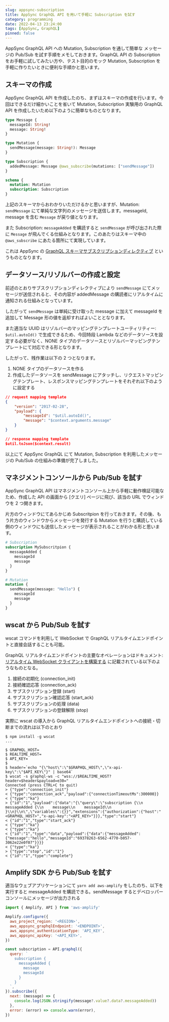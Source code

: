 ```yaml
---
slug: appsync-subscription
title: AppSync GraphQL API を用いて手軽に Subscription を試す
category: programming
date: 2022-04-13 23:24:00
tags: [AppSync, GraphQL]
pinned: false
---
```


AppSync GraphQL API への Mutation, Subscription を通して簡単な メッセージの Pub/Sub を試す手順をメモしておきます。GraphQL API の Subscription をお手軽に試してみたい方や、テスト目的のモック Mutation, Subscription を手軽に作りたいときに便利な手順かと思います。

## スキーマの作成

AppSync GraphQL API を作成したのち、まずはスキーマの作成を行います。今回はできるだけ細かいことを省いて Mutation, Subscription 実験用の GraphQL API を作成したいため以下のように簡単なものとなります。

```graphql
type Message {
  messageId: String!
  message: String!
}

type Mutation {
  sendMessage(message: String!): Message
}

type Subscription {
  addedMessage: Message @aws_subscribe(mutations: ["sendMessage"])
}

schema {
  mutation: Mutation
  subscription: Subscription
}
```

上記のスキーマからおわかりいただけるかと思いますが、Mutation: `sendMessage` にて単純な文字列のメッセージを送信します。messageId, message を含む `Message` が戻り値となります。

また Subscription: `messageAdded` を購読すると `sendMessage` が呼び出された際に `Message` が飛んでくる仕組みとなります。このあたりはスキーマ中の `@aws_subscribe` にあたる箇所にて実現しています。

これは AppSync の [GraphQL スキーマサブスクリプションディレクティブ](https://docs.aws.amazon.com/ja_jp/appsync/latest/devguide/aws-appsync-real-time-data.html) というものとなります。

## データソース/リゾルバーの作成と設定

前述のとおりサブスクリプションディレクティブにより `sendMessage` にてメッセージが送信されると、その内容が addedMessage の購読者にリアルタイムに通知される仕組みとなっています。

したがって `sendMessage` は単純に受け取った message に加えて messageId を追加して Message 形の値を返却すればよいこととなります。

また適当な UUID はリゾルバーのマッピングテンプレートユーティリティー: `$util.autoId()` で生成できるため、今回特段 Lambda などのデータソースを設定する必要がなく、NONE タイプのデータソースとリゾルバーマッピングテンプレートにて対応できる形となります。

したがって、残作業は以下の 2 つとなります。

1. NONE タイプのデータソースを作る
2. 作成したデータソースを sendMessage にアタッチし、リクエストマッピングテンプレート、レスポンスマッピングテンプレートをそれぞれ以下のように設定する

```json
// request mapping template
{
    "version": "2017-02-28",
    "payload": {
        "messageId": "$util.autoId()",
        "message": "$context.arguments.message"
    }
}

// response mapping template
$util.toJson($context.result)
```

以上にて AppSync GraphQL にて Mutation, Subscription を利用したメッセージの Pub/Sub の仕組みの準備が完了しました。

## マネジメントコンソールから Pub/Sub を試す

AppSync GraphQL API はマネジメントコンソール上から手軽に動作検証可能なため、作成した API の画面から [クエリ] ページに飛び、該当の URL でウィンドウを 2 つ開きます。

片方のウィンドウにてあらかじめ Subscritpion を行っておきます。その後、もう片方のウィンドウからメッセージを発行する Mutation を行うと購読している側のウィンドウにも送信したメッセージが表示されることがわかる形と思います。

```graphql
# Subscription
subscription MySubscritpion {
  messageAdded {
    messageId
    message
  }
}

# Mutation
mutation {
  sendMessage(message: "Hello") {
    messageId
    message
  }
}
```

## wscat から Pub/Sub を試す

wscat コマンドを利用して WebSocket で GraphQL リアルタイムエンドポイントと直接会話することも可能。

GraphQL リアルタイムエンドポイントの主要なオペレーションはドキュメント: [リアルタイム WebSocket クライアントを構築する](https://docs.aws.amazon.com/ja_jp/appsync/latest/devguide/real-time-websocket-client.html#real-time-websocket-operation) に記載されている以下のようなものとなる。

1. 接続の初期化 (connection_init)
2. 接続確認応答 (connection_ack)
3. サブスクリプション登録 (start)
4. サブスクリプション確認応答 (start_ack)
5. サブスクリプションの処理 (data)
6. サブスクリプションの登録解除 (stop)

実際に wscat の導入から GraphQL リアルタイムエンドポイントへの接続・切断までの流れは以下のとおり

```
$ npm install -g wscat
...

$ GRAPHQL_HOST=
$ REALTIME_HOST=
$ API_KEY=
$
$ header=`echo "{\"host\":\"$GRAPHQL_HOST\",\"x-api-key\":\"$API_KEY\"}" | base64`
$ wscat -s graphql-ws -c "wss://$REALTIME_HOST?header=$header&payload=e30="
Connected (press CTRL+C to quit)
> {"type":"connection_init"}
< {"type":"connection_ack","payload":{"connectionTimeoutMs":300000}}
< {"type":"ka"}
> {"id":"1","payload":{"data":"{\"query\":\"subscription {\\n  messageAdded {\\n    message\\n    messageId\\n  }\\n}\\n\",\"variables\":{}}","extensions":{"authorization":{"host":"<GRAPHQL_HOST>","x-api-key":"<API_KEY>"}}},"type":"start"}
< {"id":"1","type":"start_ack"}
< {"type":"ka"}
< {"type":"ka"}
< {"id":"1","type":"data","payload":{"data":{"messageAdded":{"message":"hello","messageId":"69378263-6562-4770-b057-3062e22e0f07"}}}}
< {"type":"ka"}
> {"type":"stop","id":"1"}
< {"id":"1","type":"complete"}
```

## Amplify SDK から Pub/Sub を試す

適当なウェブアプリケーションにて `yarn add aws-amplify` をしたのち、以下を実行すると messageAdded を購読できる。sendMessage するとデベロッパーコンソールにメッセージが出力される

```javascript
import { Amplify, API } from 'aws-amplify'

Amplify.configure({
  aws_project_region: '<REGION>',
  aws_appsync_graphqlEndpoint: '<ENDPOINT>',
  aws_appsync_authenticationType: 'API_KEY',
  aws_appsync_apiKey: '<API_KEY>',
})

const subscription = API.graphql({
  query: `
    subscription {
      messageAdded {
        message
        messageId
      }
    }
  `,
}).subscribe({
  next: (message) => {
    console.log(JSON.stringify(message?.value?.data?.messageAdded))
  },
  error: (error) => console.warn(error),
})
```

